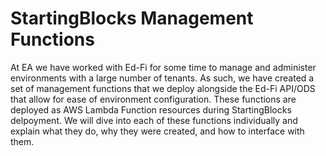 # StartingBlocks Management Functions
At EA we have worked with Ed-Fi for some time to manage and administer environments with a large number of tenants. As such, we have created a set of management functions that we deploy alongside the Ed-Fi API/ODS that allow for ease of environment configuration. These functions are deployed as AWS Lambda Function resources during StartingBlocks delpoyment.  We will dive into each of these functions individually and explain what they do, why they were created, and how to interface with them.


